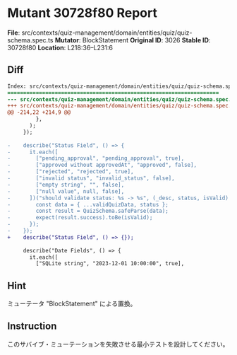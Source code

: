 # Mutant 30728f80 Report

**File**: src/contexts/quiz-management/domain/entities/quiz/quiz-schema.spec.ts
**Mutator**: BlockStatement
**Original ID**: 3026
**Stable ID**: 30728f80
**Location**: L218:36–L231:6

## Diff

```diff
Index: src/contexts/quiz-management/domain/entities/quiz/quiz-schema.spec.ts
===================================================================
--- src/contexts/quiz-management/domain/entities/quiz/quiz-schema.spec.ts	original
+++ src/contexts/quiz-management/domain/entities/quiz/quiz-schema.spec.ts	mutated #3026
@@ -214,22 +214,9 @@
         },
       );
     });
 
-    describe("Status Field", () => {
-      it.each([
-        ["pending_approval", "pending_approval", true],
-        ["approved without approvedAt", "approved", false],
-        ["rejected", "rejected", true],
-        ["invalid status", "invalid_status", false],
-        ["empty string", "", false],
-        ["null value", null, false],
-      ])("should validate status: %s -> %s", (_desc, status, isValid) => {
-        const data = { ...validQuizData, status };
-        const result = QuizSchema.safeParse(data);
-        expect(result.success).toBe(isValid);
-      });
-    });
+    describe("Status Field", () => {});
 
     describe("Date Fields", () => {
       it.each([
         ["SQLite string", "2023-12-01 10:00:00", true],
```

## Hint

ミューテータ "BlockStatement" による置換。

## Instruction

このサバイブ・ミューテーションを失敗させる最小テストを設計してください。
